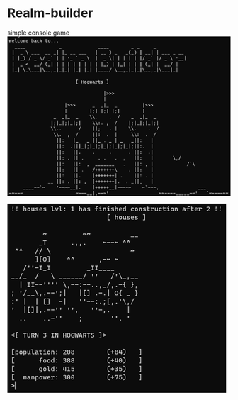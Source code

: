 # Realm-builder
 simple console game
![welcome-screen](https://github.com/Farfi55/Realm-builder-game/blob/main/Immagine.png)

![houses-upgrade](https://github.com/Farfi55/Realm-builder-game/blob/main/Screenshot%202020-10-17%20231311.png)
